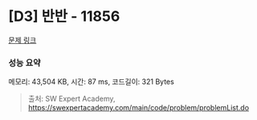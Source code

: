 # [D3] 반반 - 11856 

[문제 링크](https://swexpertacademy.com/main/code/problem/problemDetail.do?contestProbId=AXjS1GXqZ8gDFATi) 

### 성능 요약

메모리: 43,504 KB, 시간: 87 ms, 코드길이: 321 Bytes



> 출처: SW Expert Academy, https://swexpertacademy.com/main/code/problem/problemList.do